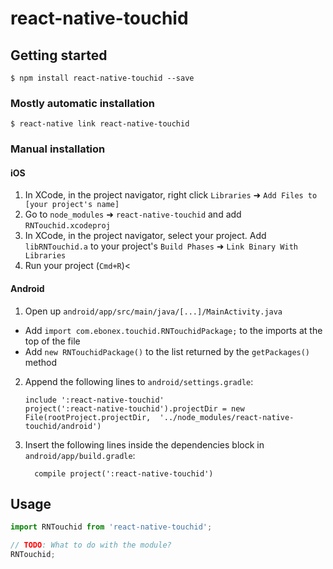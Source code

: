 
# react-native-touchid

## Getting started

`$ npm install react-native-touchid --save`

### Mostly automatic installation

`$ react-native link react-native-touchid`

### Manual installation


#### iOS

1. In XCode, in the project navigator, right click `Libraries` ➜ `Add Files to [your project's name]`
2. Go to `node_modules` ➜ `react-native-touchid` and add `RNTouchid.xcodeproj`
3. In XCode, in the project navigator, select your project. Add `libRNTouchid.a` to your project's `Build Phases` ➜ `Link Binary With Libraries`
4. Run your project (`Cmd+R`)<

#### Android

1. Open up `android/app/src/main/java/[...]/MainActivity.java`
  - Add `import com.ebonex.touchid.RNTouchidPackage;` to the imports at the top of the file
  - Add `new RNTouchidPackage()` to the list returned by the `getPackages()` method
2. Append the following lines to `android/settings.gradle`:
  	```
  	include ':react-native-touchid'
  	project(':react-native-touchid').projectDir = new File(rootProject.projectDir, 	'../node_modules/react-native-touchid/android')
  	```
3. Insert the following lines inside the dependencies block in `android/app/build.gradle`:
  	```
      compile project(':react-native-touchid')
  	```


## Usage
```javascript
import RNTouchid from 'react-native-touchid';

// TODO: What to do with the module?
RNTouchid;
```
  